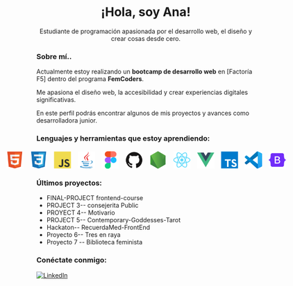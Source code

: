 
<h1 align="center">¡Hola, soy Ana! </h1>
<p align="center">
Estudiante de programación apasionada por el desarrollo web, el diseño y crear cosas desde cero.
  <br/>

  ### Sobre mí..

Actualmente estoy realizando un **bootcamp de desarrollo web** en [Factoría F5] dentro del programa **FemCoders**.

Me apasiona el diseño web, la accesibilidad y crear experiencias digitales significativas.

 En este perfil podrás encontrar algunos de mis proyectos y avances como desarrolladora junior.


### Lenguajes y herramientas que estoy aprendiendo:

<div style="display: flex; justify-content: center; gap: 15px; align-items: center; margin: 20px 0;">
  <img src="https://raw.githubusercontent.com/devicons/devicon/master/icons/html5/html5-original.svg" alt="html5" width="40" height="40"/>
  <img src="https://raw.githubusercontent.com/devicons/devicon/master/icons/css3/css3-original.svg" alt="css3" width="40" height="40"/>
  <img src="https://raw.githubusercontent.com/devicons/devicon/master/icons/javascript/javascript-original.svg" alt="javascript" width="40" >
    <img src="https://raw.githubusercontent.com/devicons/devicon/master/icons/java/java-original.svg" alt="java" width="40" height="40"/>
  <img src="https://raw.githubusercontent.com/devicons/devicon/master/icons/figma/figma-original.svg" alt="figma" width="40" height="40"/>
  <img src="https://raw.githubusercontent.com/devicons/devicon/master/icons/github/github-original.svg" alt="github" width="40" height="40"/>
  <img src="https://raw.githubusercontent.com/devicons/devicon/master/icons/nodejs/nodejs-original.svg" alt="nodejs" width="40" height="40"/>
  <img src="https://raw.githubusercontent.com/devicons/devicon/master/icons/react/react-original.svg" alt="react" width="40" height="40"/>
  <img src="https://raw.githubusercontent.com/devicons/devicon/master/icons/vuejs/vuejs-original.svg" alt="vuejs" width="40" height="40"/>
  <img src="https://raw.githubusercontent.com/devicons/devicon/master/icons/typescript/typescript-original.svg" alt="typescript" width="40" height="40"/>
  <img src="https://raw.githubusercontent.com/devicons/devicon/master/icons/vscode/vscode-original.svg" alt="vscode" width="40" height="40"/>
  <img src="https://raw.githubusercontent.com/devicons/devicon/master/icons/bootstrap/bootstrap-plain.svg" alt="bootstrap" width="40" height="40"/>
</div>


### Últimos proyectos:
- FINAL-PROJECT frontend-course
- PROJECT 3-- consejerita Public
- PROYECT 4-- Motivario
- PROJECT 5-- Contemporary-Goddesses-Tarot
- Hackaton-- RecuerdaMed-FrontEnd
- Proyecto 6-- Tres en raya
- Proyecto 7 -- Biblioteca feminista



### Conéctate conmigo:

[![LinkedIn](https://img.shields.io/badge/LinkedIn-blue?logo=linkedin&logoColor=white)](https://www.linkedin.com/in/ana-aguilera-morales-011b1a238/)


